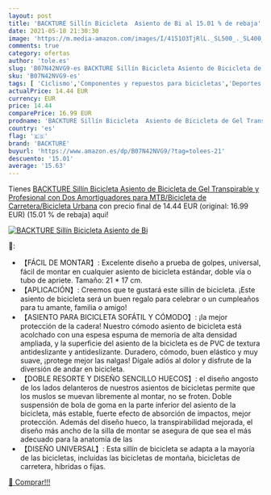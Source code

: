 ```yaml
---
layout: post
title: 'BACKTURE Sillín Bicicleta  Asiento de Bi al 15.01 % de rebaja'
date: 2021-05-18 21:30:30
image: 'https://m.media-amazon.com/images/I/4151O3TjRlL._SL500_._SL400_.jpg'
comments: true
category: ofertas
author: 'tole.es'
slug: 'B07N42NVG9-es BACKTURE Sillín Bicicleta Asiento de Bicicleta de Gel...'
sku: 'B07N42NVG9-es'
tags: [ 'Ciclismo','Componentes y repuestos para bicicletas','Deportes y aire libre','Ropa y equipo para deportes','Sillines de bicicleta urbana','Sillines para bicicletas','backture','bicicleta', ]
actualPrice: 14.44 EUR
currency: EUR
price: 14.44
comparePrice: 16.99 EUR
prodname: 'BACKTURE Sillín Bicicleta  Asiento de Bicicleta de Gel Transpirable y Profesional con Dos Amortiguadores  para MTB/Bicicleta de Carretera/Bicicleta Urbana'
country: 'es'
flag: '🇪🇸'
brand: 'BACKTURE'
buyurl: 'https://www.amazon.es/dp/B07N42NVG9/?tag=tolees-21'
descuento: '15.01'
average: '15.63'
---
```


Tienes [BACKTURE Sillín Bicicleta  Asiento de Bicicleta de Gel Transpirable y Profesional con Dos Amortiguadores  para MTB/Bicicleta de Carretera/Bicicleta Urbana](https://www.amazon.es/dp/B07N42NVG9/?tag=tolees-21) con precio final de  14.44 EUR (original: 16.99 EUR) (15.01 %  de rebaja) aqui!

[![BACKTURE Sillín Bicicleta  Asiento de Bi](https://m.media-amazon.com/images/I/4151O3TjRlL._SL500_._SL400_.jpg)](https://www.amazon.es/dp/B07N42NVG9/?tag=tolees-21)

🔎:

- 【FÁCIL DE MONTAR】: Excelente diseño a prueba de golpes, universal, fácil de montar en cualquier asiento de bicicleta estándar, doble vía o tubo de apriete. Tamaño: 21 * 17 cm.
- 【APLICACIÓN】: Creemos que te gustará este sillín de bicicleta. ¡Este asiento de bicicleta será un buen regalo para celebrar o un cumpleaños para tu amante, familia o amigo!
- 【ASIENTO PARA BICICLETA SOFÁTIL Y CÓMODO】: ¡la mejor protección de la cadera! Nuestro cómodo asiento de bicicleta está acolchado con una espesa espuma de memoria de alta densidad ampliada, y la superficie del asiento de la bicicleta es de PVC de textura antideslizante y antideslizante. Duradero, cómodo, buen elástico y muy suave, ¡protege mejor las nalgas! Dígale adiós al dolor y disfrute de la diversión de andar en bicicleta.
- 【DOBLE RESORTE Y DISEÑO SENCILLO HUECOS】: el diseño angosto de los lados delanteros de nuestros asientos de bicicletas permite que los muslos se muevan libremente al montar, no se froten. Doble suspensión de bola de goma en la parte inferior del asiento de la bicicleta, más estable, fuerte efecto de absorción de impactos, mejor protección. Además del diseño hueco, la transpirabilidad mejorada, el diseño más ancho de la silla de montar se asegura de que sea el más adecuado para la anatomía de las
- 【DISEÑO UNIVERSAL】: Esta sillín de bicicleta se adapta a la mayoría de las bicicletas, incluidas las bicicletas de montaña, bicicletas de carretera, híbridas o fijas.

[🛒 Comprar!!!](https://www.amazon.es/dp/B07N42NVG9/?tag=tolees-21)
